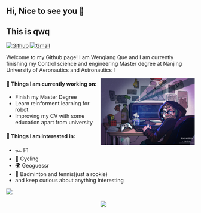 ## Hi, Nice to see you 👋
## This is qwq
[![Github](https://img.shields.io/badge/-Github-000?style=flat&logo=Github&logoColor=white)](https://github.com/Freaky1122)
[![Gmail](https://img.shields.io/badge/-Gmail-c14438?style=flat&logo=Gmail&logoColor=white)](mailto:quewenqiang@gmail.com)

Welcome to my Github page! I am Wenqiang Que and I am currently finishing my Control science and engineering Master degree at Nanjing University of Aeronautics and Astronautics !  

<img align="right" alt="img" src="https://github.com/FernandoRoldan93/FernandoRoldan93/blob/master/cover_image.jpg" width="50%" height="auto" />


#### 🌱 Things I am currently working on: 
- Finish my Master Degree  
- Learn reinforment learning for robot
- Improving my CV with some education apart from university

#### :muscle: Things I am interested in:
- :racing_car: F1
- :bicyclist: Cycling
- :earth_africa: Geoguessr
- :tennis: Badminton and tennis(just a rookie)
- and keep curious about anything interesting 

![](https://activity-graph.herokuapp.com/graph?username=Freaky1122&bg_color=1c1917&color=ffffff&line=216E39&point=32C15F&area_color=1c1917&area=true&hide_border=true&custom_title=GitHub%20Commits%20Graph)


<img width="50%" align="right" src="https://github-readme-stats.vercel.app/api?username=Freaky1122&show_icons=true&hide_border=true" />




